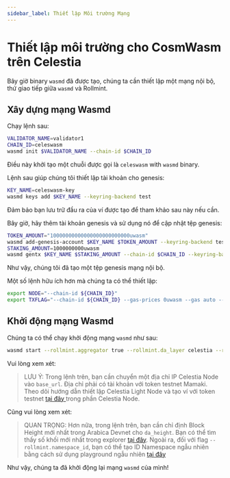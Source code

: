 ```yaml
---
sidebar_label: Thiết lập Môi trường Mạng
---
```


# Thiết lập môi trường cho CosmWasm trên Celestia

Bây giờ binary `wasmd` đã được tạo, chúng ta cần thiết lập một mạng nội bộ, thứ giao tiếp giữa `wasmd` và Rollmint.

## Xây dựng mạng Wasmd

Chạy lệnh sau:

```sh
VALIDATOR_NAME=validator1
CHAIN_ID=celeswasm
wasmd init $VALIDATOR_NAME --chain-id $CHAIN_ID
```

Điều này khởi tạo một chuỗi được gọi là ` celeswasm ` with ` wasmd ` binary.

Lệnh sau giúp chúng tôi thiết lập tài khoản cho genesis:

```sh
KEY_NAME=celeswasm-key
wasmd keys add $KEY_NAME --keyring-backend test
```

Đảm bảo bạn lưu trữ đầu ra của ví được tạo để tham khảo sau này nếu cần.

Bây giờ, hãy thêm tài khoản genesis và sử dụng nó để cập nhật tệp genesis:

```sh
TOKEN_AMOUNT="10000000000000000000000000uwasm"
wasmd add-genesis-account $KEY_NAME $TOKEN_AMOUNT --keyring-backend test
STAKING_AMOUNT=1000000000uwasm
wasmd gentx $KEY_NAME $STAKING_AMOUNT --chain-id $CHAIN_ID --keyring-backend test
```

Như vậy, chúng tôi đã tạo một tệp genesis mạng nội bộ.

Một số lệnh hữu ích hơn mà chúng ta có thể thiết lập:

<!-- markdownlint-disable MD013 -->
```sh
export NODE="--chain-id ${CHAIN_ID}"
export TXFLAG="--chain-id ${CHAIN_ID} --gas-prices 0uwasm --gas auto --gas-adjustment 1.3"
```
<!-- markdownlint-enable MD013 -->

## Khởi động mạng Wasmd

Chúng ta có thể chạy khởi động mạng `wasmd` như sau:

<!-- markdownlint-disable MD013 -->
```sh
wasmd start --rollmint.aggregator true --rollmint.da_layer celestia --rollmint.da_config='{"base_url":"http://XXX.XXX.XXX.XXX:26658","timeout":60000000000,"gas_limit":6000000}' --rollmint.namespace_id 000000000000FFFF --rollmint.da_start_height XXXXX
```
<!-- markdownlint-enable MD013 -->

Vui lòng xem xét:

> LƯU Ý: Trong lệnh trên, bạn cần chuyển một địa chỉ IP Celestia Node vào `base_url`. Địa chỉ phải có tài khoản với token testnet Mamaki. Theo dõi hướng dẫn thiết lập Celestia Light Node và tạo ví với token testnet [tại đây ](./node-tutorial.md) trong phần Celestia Node.

Cũng vui lòng xem xét:

> QUAN TRỌNG: Hơn nữa, trong lệnh trên, bạn cần chỉ định Block Height mới nhất trong Arabica Devnet cho `da_height`. Bạn có thể tìm thấy số khối mới nhất trong explorer [tại đây](https://explorer.celestia.observer/arabica). Ngoài ra, đối với flag `--rollmint.namespace_id`, bạn có thể tạo ID Namespace ngẫu nhiên bằng cách sử dụng playground ngẫu nhiên [tại đây](https://go.dev/play/p/7ltvaj8lhRl)

Như vậy, chúng ta đã khởi động lại mạng `wasmd` của mình!
